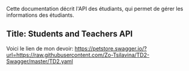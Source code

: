 Cette documentation décrit l'API des étudiants, qui permet de gérer les informations des étudiants.

## Title: **Students and Teachers API**

Voici le lien de mon devoir: https://petstore.swagger.io/?url=https://raw.githubusercontent.com/Zo-Tsilavina/TD2-Swagger/master/TD2.yaml